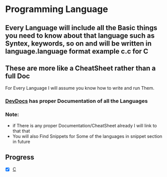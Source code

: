 # Programming Language
## Every Language will include all the Basic things you need to know about that language such as Syntex, keywords, so on and will be written in language.language format example c.c for C
## These are more like a CheatSheet rather than a full Doc
For Every Language I will assume you know how to write and run Them.
### [DevDocs](https://devdocs.io) has proper Documentation of all the Languages
### Note:
- if There is any proper Documentation/CheatSheet already I will link to that that
- You will also Find Snippets for Some of the languages in snippet section in future
## Progress
- [X] [C](c.c)